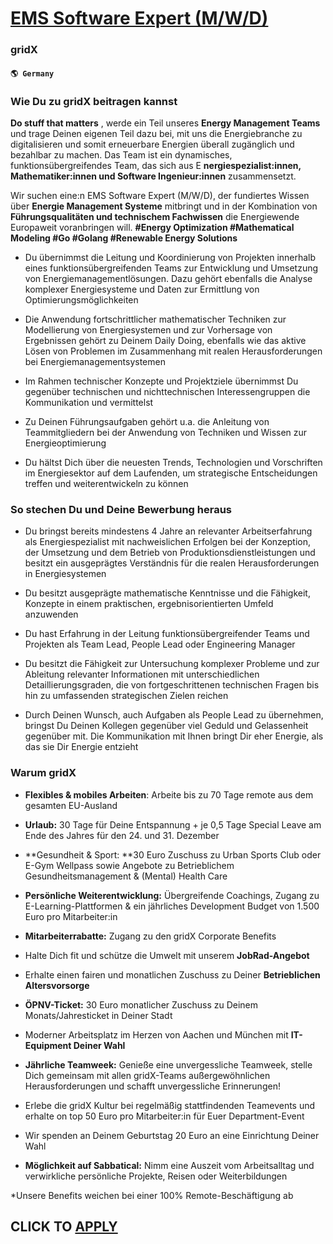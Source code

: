 # [EMS Software Expert (M/W/D)](https://www.remotewlb.com/apply/ems-software-expert-m-w-d)  
### gridX  
#### `🌎 Germany`  

### Wie Du zu gridX beitragen kannst

 **Do stuff that matters** , werde ein Teil unseres **Energy Management Teams** und trage Deinen eigenen Teil dazu bei, mit uns die Energiebranche zu digitalisieren und somit erneuerbare Energien überall zugänglich und bezahlbar zu machen. Das Team ist ein dynamisches, funktionsübergreifendes Team, das sich aus E **nergiespezialist:innen, Mathematiker:innen und Software Ingenieur:innen** zusammensetzt.

Wir suchen eine:n EMS Software Expert (M/W/D), der fundiertes Wissen über **Energie Management Systeme** mitbringt und in der Kombination von **Führungsqualitäten und technischem Fachwissen** die Energiewende Europaweit voranbringen will. **#Energy Optimization #Mathematical Modeling #Go #Golang #Renewable Energy Solutions**

  * Du übernimmst die Leitung und Koordinierung von Projekten innerhalb eines funktionsübergreifenden Teams zur Entwicklung und Umsetzung von Energiemanagementlösungen. Dazu gehört ebenfalls die Analyse komplexer Energiesysteme und Daten zur Ermittlung von Optimierungsmöglichkeiten

  * Die Anwendung fortschrittlicher mathematischer Techniken zur Modellierung von Energiesystemen und zur Vorhersage von Ergebnissen gehört zu Deinem Daily Doing, ebenfalls wie das aktive Lösen von Problemen im Zusammenhang mit realen Herausforderungen bei Energiemanagementsystemen

  * Im Rahmen technischer Konzepte und Projektziele übernimmst Du gegenüber technischen und nichttechnischen Interessengruppen die Kommunikation und vermittelst

  * Zu Deinen Führungsaufgaben gehört u.a. die Anleitung von Teammitgliedern bei der Anwendung von Techniken und Wissen zur Energieoptimierung

  * Du hältst Dich über die neuesten Trends, Technologien und Vorschriften im Energiesektor auf dem Laufenden, um strategische Entscheidungen treffen und weiterentwickeln zu können

### So stechen Du und Deine Bewerbung heraus

  * Du bringst bereits mindestens 4 Jahre an relevanter Arbeitserfahrung als Energiespezialist mit nachweislichen Erfolgen bei der Konzeption, der Umsetzung und dem Betrieb von Produktionsdienstleistungen und besitzt ein ausgeprägtes Verständnis für die realen Herausforderungen in Energiesystemen 

  * Du besitzt ausgeprägte mathematische Kenntnisse und die Fähigkeit, Konzepte in einem praktischen, ergebnisorientierten Umfeld anzuwenden 

  * Du hast Erfahrung in der Leitung funktionsübergreifender Teams und Projekten als Team Lead, People Lead oder Engineering Manager 

  * Du besitzt die Fähigkeit zur Untersuchung komplexer Probleme und zur Ableitung relevanter Informationen mit unterschiedlichen Detaillierungsgraden, die von fortgeschrittenen technischen Fragen bis hin zu umfassenden strategischen Zielen reichen

  * Durch Deinen Wunsch, auch Aufgaben als People Lead zu übernehmen, bringst Du Deinen Kollegen gegenüber viel Geduld und Gelassenheit gegenüber mit. Die Kommunikation mit Ihnen bringt Dir eher Energie, als das sie Dir Energie entzieht

### Warum gridX

  * **Flexibles & mobiles Arbeiten**: Arbeite bis zu 70 Tage remote aus dem gesamten EU-Ausland

  * **Urlaub:** 30 Tage für Deine Entspannung + je 0,5 Tage Special Leave am Ende des Jahres für den 24. und 31. Dezember

  * **Gesundheit & Sport: **30 Euro Zuschuss zu Urban Sports Club oder E-Gym Wellpass sowie Angebote zu Betrieblichem Gesundheitsmanagement & (Mental) Health Care

  * **Persönliche Weiterentwicklung:** Übergreifende Coachings, Zugang zu E-Learning-Plattformen & ein jährliches Development Budget von 1.500 Euro pro Mitarbeiter:in

  * **Mitarbeiterrabatte:** Zugang zu den gridX Corporate Benefits

  * Halte Dich fit und schütze die Umwelt mit unserem **JobRad-Angebot**

  * Erhalte einen fairen und monatlichen Zuschuss zu Deiner **Betrieblichen Altersvorsorge**

  * **ÖPNV-Ticket:** 30 Euro monatlicher Zuschuss zu Deinem Monats/Jahresticket in Deiner Stadt

  * Moderner Arbeitsplatz im Herzen von Aachen und München mit **IT-Equipment Deiner Wahl**

  * **Jährliche Teamweek:** Genieße eine unvergessliche Teamweek, stelle Dich gemeinsam mit allen gridX-Teams außergewöhnlichen Herausforderungen und schafft unvergessliche Erinnerungen!

  * Erlebe die gridX Kultur bei regelmäßig stattfindenden Teamevents und erhalte on top 50 Euro pro Mitarbeiter:in für Euer Department-Event

  * Wir spenden an Deinem Geburtstag 20 Euro an eine Einrichtung Deiner Wahl

  * **Möglichkeit auf Sabbatical:** Nimm eine Auszeit vom Arbeitsalltag und verwirkliche persönliche Projekte, Reisen oder Weiterbildungen

*Unsere Benefits weichen bei einer 100% Remote-Beschäftigung ab

  
## CLICK TO [APPLY](https://www.remotewlb.com/apply/ems-software-expert-m-w-d)

